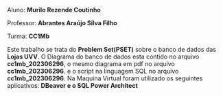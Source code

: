 Aluno: **Murilo Rezende Coutinho**

Professor: **Abrantes Araújo Silva Filho**

Turma: **CC1Mb**

Este trabalho se trata do **Problem Set(PSET)** sobre o banco de dados das **Lojas UVV**. O Diagrama do banco de dados esta contido no arquivo **cc1mb_202306296**, o mesmo diagrama em pdf no arquivo **cc1mb_202306296**. e o script na linguagem SQL no arquivo **cc1mb_202306296**. Na Maquina Virtual foram utilizado os seguintes aplicativos: **DBeaver e o SQL Power Architect**
